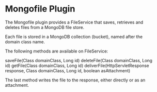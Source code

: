 Mongofile Plugin
================

The Mongofile plugin provides a FileService that saves, retrieves and deletes files from a MongoDB file store.

Each file is stored in a MongoDB collection (bucket), named after the domain class name.  

The following methods are available on FileService:

saveFile(Class domainClass, Long id)
deleteFile(Class domainClass, Long id)
getFile(Class domainClass, Long id)
deliverFile(HttpServletResponse response, Class domainClass, Long id, boolean asAttachment)

The last method writes the file to the response, either directly or as an attachment.

